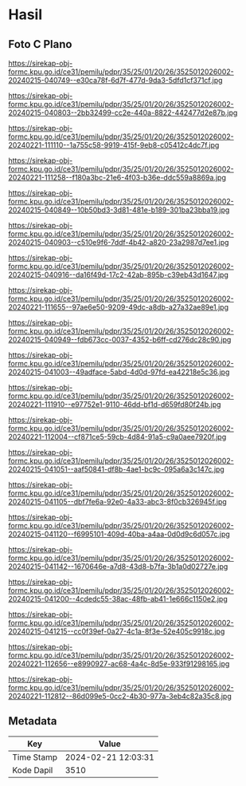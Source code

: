 # Hasil

## Foto C Plano

https://sirekap-obj-formc.kpu.go.id/ce31/pemilu/pdpr/35/25/01/20/26/3525012026002-20240215-040749--e30ca78f-6d7f-477d-9da3-5dfd1cf371cf.jpg

https://sirekap-obj-formc.kpu.go.id/ce31/pemilu/pdpr/35/25/01/20/26/3525012026002-20240215-040803--2bb32499-cc2e-440a-8822-442477d2e87b.jpg

https://sirekap-obj-formc.kpu.go.id/ce31/pemilu/pdpr/35/25/01/20/26/3525012026002-20240221-111110--1a755c58-9919-415f-9eb8-c05412c4dc7f.jpg

https://sirekap-obj-formc.kpu.go.id/ce31/pemilu/pdpr/35/25/01/20/26/3525012026002-20240221-111258--f180a3bc-21e6-4f03-b36e-ddc559a8869a.jpg

https://sirekap-obj-formc.kpu.go.id/ce31/pemilu/pdpr/35/25/01/20/26/3525012026002-20240215-040849--10b50bd3-3d81-481e-b189-301ba23bba19.jpg

https://sirekap-obj-formc.kpu.go.id/ce31/pemilu/pdpr/35/25/01/20/26/3525012026002-20240215-040903--c510e9f6-7ddf-4b42-a820-23a2987d7ee1.jpg

https://sirekap-obj-formc.kpu.go.id/ce31/pemilu/pdpr/35/25/01/20/26/3525012026002-20240215-040916--da16f49d-17c2-42ab-895b-c39eb43d1647.jpg

https://sirekap-obj-formc.kpu.go.id/ce31/pemilu/pdpr/35/25/01/20/26/3525012026002-20240221-111655--97ae6e50-9209-49dc-a8db-a27a32ae89e1.jpg

https://sirekap-obj-formc.kpu.go.id/ce31/pemilu/pdpr/35/25/01/20/26/3525012026002-20240215-040949--fdb673cc-0037-4352-b6ff-cd276dc28c90.jpg

https://sirekap-obj-formc.kpu.go.id/ce31/pemilu/pdpr/35/25/01/20/26/3525012026002-20240215-041003--49adface-5abd-4d0d-97fd-ea42218e5c36.jpg

https://sirekap-obj-formc.kpu.go.id/ce31/pemilu/pdpr/35/25/01/20/26/3525012026002-20240221-111910--e97752e1-9110-46dd-bf1d-d659fd80f24b.jpg

https://sirekap-obj-formc.kpu.go.id/ce31/pemilu/pdpr/35/25/01/20/26/3525012026002-20240221-112004--cf871ce5-59cb-4d84-91a5-c9a0aee7920f.jpg

https://sirekap-obj-formc.kpu.go.id/ce31/pemilu/pdpr/35/25/01/20/26/3525012026002-20240215-041051--aaf50841-df8b-4ae1-bc9c-095a6a3c147c.jpg

https://sirekap-obj-formc.kpu.go.id/ce31/pemilu/pdpr/35/25/01/20/26/3525012026002-20240215-041105--dbf7fe6a-92e0-4a33-abc3-8f0cb326945f.jpg

https://sirekap-obj-formc.kpu.go.id/ce31/pemilu/pdpr/35/25/01/20/26/3525012026002-20240215-041120--f6995101-409d-40ba-a4aa-0d0d9c6d057c.jpg

https://sirekap-obj-formc.kpu.go.id/ce31/pemilu/pdpr/35/25/01/20/26/3525012026002-20240215-041142--1670646e-a7d8-43d8-b7fa-3b1a0d02727e.jpg

https://sirekap-obj-formc.kpu.go.id/ce31/pemilu/pdpr/35/25/01/20/26/3525012026002-20240215-041200--4cdedc55-38ac-48fb-ab41-1e666c1150e2.jpg

https://sirekap-obj-formc.kpu.go.id/ce31/pemilu/pdpr/35/25/01/20/26/3525012026002-20240215-041215--cc0f39ef-0a27-4c1a-8f3e-52e405c9918c.jpg

https://sirekap-obj-formc.kpu.go.id/ce31/pemilu/pdpr/35/25/01/20/26/3525012026002-20240221-112656--e8990927-ac68-4a4c-8d5e-933f91298165.jpg

https://sirekap-obj-formc.kpu.go.id/ce31/pemilu/pdpr/35/25/01/20/26/3525012026002-20240221-112812--86d099e5-0cc2-4b30-977a-3eb4c82a35c8.jpg


## Metadata

| Key        | Value               |
| ---------- | ------------------- |
| Time Stamp | 2024-02-21 12:03:31 |
| Kode Dapil | 3510                |




